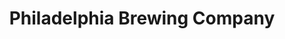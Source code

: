 ---
title: "Philadelphia Brewing Company"
url: /philadelphia/philadelphia-brewing-company/
shop: Spirituosen
---
